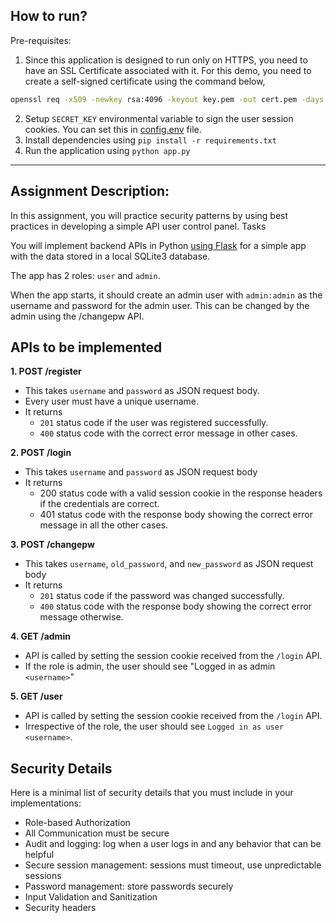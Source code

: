 ## How to run?

Pre-requisites:

1. Since this application is designed to run only on HTTPS, you need to have an SSL Certificate associated with it. For this demo, you need to create a self-signed certificate using the command below,
```bash
openssl req -x509 -newkey rsa:4096 -keyout key.pem -out cert.pem -days 365 -nodes
```
2. Setup `SECRET_KEY` environmental variable to sign the user session cookies. You can set this in [config.env](./config.env) file.
3. Install dependencies using `pip install -r requirements.txt`
4. Run the application using `python app.py`

---

## Assignment Description:

In this assignment, you will practice security patterns by using best practices in developing a simple API user control panel.
Tasks

You will implement backend APIs in Python [using Flask](https://flask.palletsprojects.com/en/3.0.x/quickstart/#a-minimal-application) for a simple app with the data stored in a local SQLite3 database.

The app has 2 roles: `user` and `admin`.

When the app starts, it should create an admin user with `admin:admin` as the username and password for the admin user. This can be changed by the admin using the /changepw API.

## APIs to be implemented

**1. POST /register**

- This takes `username` and `password` as JSON request body.
- Every user must have a unique username.
- It returns
    - `201` status code if the user was registered successfully.
    - `400` status code with the correct error message in other cases.

**2. POST /login**

- This takes `username` and `password` as JSON request body
- It returns
    - 200 status code with a valid session cookie in the response headers if the credentials are correct.
    - 401 status code with the response body showing the correct error message in all the other cases.

**3. POST /changepw**

- This takes `username`, `old_password`, and `new_password` as JSON request body
- It returns
    - `201` status code if the password was changed successfully.
    - `400` status code with the response body showing the correct error message otherwise.

**4. GET /admin**

- API is called by setting the session cookie received from the `/login` API.
- If the role is admin, the user should see "Logged in as admin `<username>`"

**5. GET /user**

- API is called by setting the session cookie received from the `/login` API.
- Irrespective of the role, the user should see `Logged in as user <username>`.

## Security Details

Here is a minimal list of security details that you must include in your implementations:

- Role-based Authorization
- All Communication must be secure
- Audit and logging: log when a user logs in and any behavior that can be helpful
- Secure session management: sessions must timeout, use unpredictable sessions
- Password management: store passwords securely
- Input Validation and Sanitization
- Security headers